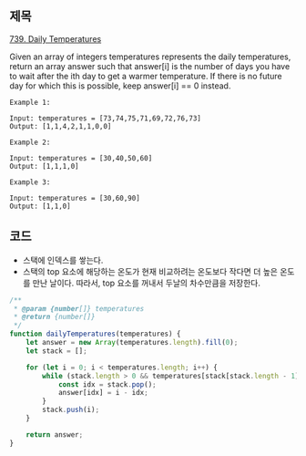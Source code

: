 ## 제목
[739. Daily Temperatures](https://leetcode.com/problems/daily-temperatures/description/)

Given an array of integers temperatures represents the daily temperatures, return an array answer such that answer[i] is the number of days you have to wait after the ith day to get a warmer temperature. If there is no future day for which this is possible, keep answer[i] == 0 instead.

```
Example 1:

Input: temperatures = [73,74,75,71,69,72,76,73]
Output: [1,1,4,2,1,1,0,0]
```

```
Example 2:

Input: temperatures = [30,40,50,60]
Output: [1,1,1,0]
```

```
Example 3:

Input: temperatures = [30,60,90]
Output: [1,1,0]
```

## 코드
- 스택에 인덱스를 쌓는다.
- 스택의 top 요소에 해당하는 온도가 현재 비교하려는 온도보다 작다면 더 높은 온도를 만난 날이다. 따라서, top 요소를 꺼내서 두날의 차수만큼을 저장한다.

```js
/**
 * @param {number[]} temperatures
 * @return {number[]}
 */
function dailyTemperatures(temperatures) {
    let answer = new Array(temperatures.length).fill(0);
    let stack = [];

    for (let i = 0; i < temperatures.length; i++) {
        while (stack.length > 0 && temperatures[stack[stack.length - 1]] < temperatures[i]) {
            const idx = stack.pop();
            answer[idx] = i - idx;
        }
        stack.push(i);
    }

    return answer;
}
```
